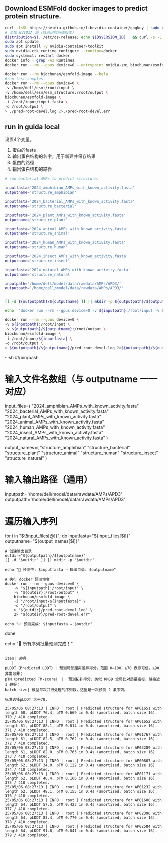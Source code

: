 ## Download ESMFold docker images to predict protein structure.

```sh
curl -fsSL https://nvidia.github.io/libnvidia-container/gpgkey | sudo gpg --dearmor -o /usr/share/keyrings/nvidia-container-toolkit-keyring.gpg
# 添加 NVIDIA 源（自动识别系统版本）
distribution=$(. /etc/os-release; echo $ID$VERSION_ID)   && curl -s -L https://nvidia.github.io/libnvidia-container/$distribution/libnvidia-container.list   | sed 's#deb https://#deb [signed-by=/usr/share/keyrings/nvidia-container-toolkit-keyring.gpg] https://#g'   | sudo tee /etc/apt/sources.list.d/nvidia-container-toolkit.list
sudo apt update
sudo apt install -y nvidia-container-toolkit
sudo nvidia-ctk runtime configure --runtime=docker
sudo systemctl restart docker
docker info | grep -A3 Runtimes
docker run --rm --gpus device=0 --entrypoint nvidia-smi biochunan/esmfold-image
```

```sh
docker run --rm biochunan/esmfold-image --help
#run test samples.
docker run --rm --gpus device=0 \
-v /home/dell/esm:/root/input \
-v /home/dell/esm/esm_structure:/root/output \
biochunan/esmfold-image \
-i /root/input/input.fasta \
-o /root/output \
> ./pred-root-devel.log 2>./pred-root-devel.err

```
## run in guida local
设置4个变量。
1. 蛋白的fasta
2. 输出蛋白结构的名字，用于新建并保存结果
3. 蛋白的路径
4. 输出蛋白结构的路径
```sh
# run bacterial AMPs to predict structure.

inputfasta='2024_amphibian_AMPs_with_known_activity.fasta'
outputname='structure_amphibian'

inputfasta='2024_bacterial_AMPs_with_known_activity.fasta'  
outputname='structure_bacterial'

inputfasta='2024_plant_AMPs_with_known_activity.fasta'
outputname='structure_plant'

inputfasta='2024_animal_AMPs_with_known_activity.fasta'
outputname='structure_animal'

inputfasta='2024_human_AMPs_with_known_activity.fasta'  
outputname='structure_human'

inputfasta='2024_insect_AMPs_with_known_activity.fasta' 
outputname='structure_insect'

inputfasta='2024_natural_AMPs_with_known_activity.fasta'
outputname='structure_natural'

inputpath='/home/dell/model/data/rawdata/AMPs/APD3/'
outputpath='/home/dell/model/data/rawdata/AMPs/APD3/'


[[ -d ${outputpath}/${outputname} ]] || mkdir -p ${outputpath}/${outputname}

echo  "docker run --rm --gpus device=0 -v ${inputpath}:/root/input -v ${outputpath}/${outputname}:/root/output biochunan/esmfold-image -i /root/input/${inputfasta} -o /root/output > ${outputpath}/${outputname}/pred-root-devel.log 2>${outputpath}/${outputname}/pred-root-devel.err "

docker run --rm --gpus device=0 \
-v ${inputpath}:/root/input \
-v ${outputpath}/${outputname}:/root/output \
biochunan/esmfold-image \
-i /root/input/${inputfasta} \
-o /root/output \
> ${outputpath}/${outputname}/pred-root-devel.log 2>${outputpath}/${outputname}/pred-root-devel.err

```

···sh
#!/bin/bash

# 输入文件名数组（与 outputname 一一对应）
input_files=(
    "2024_amphibian_AMPs_with_known_activity.fasta"
    "2024_bacterial_AMPs_with_known_activity.fasta"
    "2024_plant_AMPs_with_known_activity.fasta"
    "2024_animal_AMPs_with_known_activity.fasta"
    "2024_human_AMPs_with_known_activity.fasta"
    "2024_insect_AMPs_with_known_activity.fasta"
    "2024_natural_AMPs_with_known_activity.fasta"
)

output_names=(
    "structure_amphibian"
    "structure_bacterial"
    "structure_plant"
    "structure_animal"
    "structure_human"
    "structure_insect"
    "structure_natural"
)

# 输入输出路径（通用）
inputpath='/home/dell/model/data/rawdata/AMPs/APD3'
outputpath='/home/dell/model/data/rawdata/AMPs/APD3'

# 遍历输入序列
for i in "${!input_files[@]}"; do
    inputfasta="${input_files[$i]}"
    outputname="${output_names[$i]}"

    # 创建输出目录
    outdir="${outputpath}/${outputname}"
    [[ -d "$outdir" ]] || mkdir -p "$outdir"

    echo "🚀 预测中: $inputfasta → 输出目录: $outputname"

    # 执行 docker 预测命令
    docker run --rm --gpus device=0 \
        -v "${inputpath}:/root/input" \
        -v "${outdir}:/root/output" \
        biochunan/esmfold-image \
        -i "/root/input/${inputfasta}" \
        -o "/root/output" \
        > "${outdir}/pred-root-devel.log" \
        2> "${outdir}/pred-root-devel.err"

    echo "✅ 预测完成: $inputfasta → $outdir"
done

echo "🎉 所有序列批量预测完成！"

```

item| 说明
-- | --
pLDDT（Predicted LDDT）| 预测局部距离差异得分，范围 0–100，≥70 表示可信，≥90 非常可靠；
pTM（predicted TM-score） |  预测拓扑得分，类似 RMSD 全局比对质量指标，越接近 1 越好；
batch size| 模型每次并行处理的序列数，这里是一次预测 2 条序列。

标准选择pLDDT 大于70.

25/05/06 08:27:13 | INFO | root | Predicted structure for AP01651 with length 60, pLDDT 76.4, pTM 0.669 in 0.4s (amortized, batch size 16). 370 / 410 completed.  
25/05/06 08:27:13 | INFO | root | Predicted structure for AP01652 with length 61, pLDDT 88.1, pTM 0.814 in 0.4s (amortized, batch size 16). 371 / 410 completed.  
25/05/06 08:27:13 | INFO | root | Predicted structure for AP01767 with length 61, pLDDT 82.5, pTM 0.762 in 0.4s (amortized, batch size 16). 372 / 410 completed.  
25/05/06 08:27:13 | INFO | root | Predicted structure for AP03289 with length 61, pLDDT 82.0, pTM 0.763 in 0.4s (amortized, batch size 16). 373 / 410 completed.  
25/05/06 08:27:13 | INFO | root | Predicted structure for AP00807 with length 62, pLDDT 34.0, pTM 0.122 in 0.4s (amortized, batch size 16). 374 / 410 completed.  
25/05/06 08:27:13 | INFO | root | Predicted structure for AP01171 with length 62, pLDDT 40.4, pTM 0.166 in 0.4s (amortized, batch size 16). 375 / 410 completed.  
25/05/06 08:27:13 | INFO | root | Predicted structure for AP01232 with length 62, pLDDT 48.1, pTM 0.155 in 0.4s (amortized, batch size 16). 376 / 410 completed.  
25/05/06 08:27:13 | INFO | root | Predicted structure for AP01600 with length 64, pLDDT 57.5, pTM 0.423 in 0.4s (amortized, batch size 16). 377 / 410 completed.  
25/05/06 08:27:13 | INFO | root | Predicted structure for AP02396 with length 64, pLDDT 83.4, pTM 0.770 in 0.4s (amortized, batch size 16). 378 / 410 completed.  
25/05/06 08:27:13 | INFO | root | Predicted structure for AP02584 with length 64, pLDDT 91.8, pTM 0.841 in 0.4s (amortized, batch size 16). 379 / 410 completed.  



